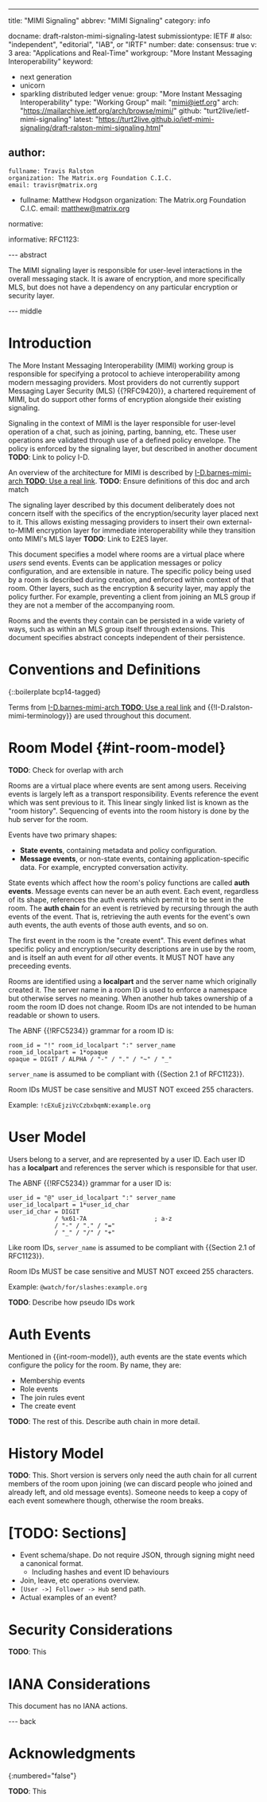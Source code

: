 ---
title: "MIMI Signaling"
abbrev: "MIMI Signaling"
category: info

docname: draft-ralston-mimi-signaling-latest
submissiontype: IETF  # also: "independent", "editorial", "IAB", or "IRTF"
number:
date:
consensus: true
v: 3
area: "Applications and Real-Time"
workgroup: "More Instant Messaging Interoperability"
keyword:
 - next generation
 - unicorn
 - sparkling distributed ledger
venue:
  group: "More Instant Messaging Interoperability"
  type: "Working Group"
  mail: "mimi@ietf.org"
  arch: "https://mailarchive.ietf.org/arch/browse/mimi/"
  github: "turt2live/ietf-mimi-signaling"
  latest: "https://turt2live.github.io/ietf-mimi-signaling/draft-ralston-mimi-signaling.html"

author:
 -
    fullname: Travis Ralston
    organization: The Matrix.org Foundation C.I.C.
    email: travisr@matrix.org
 -
    fullname: Matthew Hodgson
    organization: The Matrix.org Foundation C.I.C.
    email: matthew@matrix.org

normative:

informative:
  RFC1123:


--- abstract

The MIMI signaling layer is responsible for user-level interactions in the overall
messaging stack. It is aware of encryption, and more specifically MLS, but does not
have a dependency on any particular encryption or security layer.

--- middle


# Introduction

The More Instant Messaging Interoperability (MIMI) working group is responsible for
specifying a protocol to achieve interoperability among modern messaging providers.
Most providers do not currently support Messaging Layer Security (MLS) {{?RFC9420}},
a chartered requirement of MIMI, but do support other forms of encryption alongside
their existing signaling.

Signaling in the context of MIMI is the layer responsible for user-level operation of
a chat, such as joining, parting, banning, etc. These user operations are validated
through use of a defined policy envelope. The policy is enforced by the signaling
layer, but described in another document **TODO**: Link to policy I-D.

An overview of the architecture for MIMI is described by [I-D.barnes-mimi-arch **TODO**: Use a real link](https://bifurcation.github.io/mimi-arch/#go.draft-barnes-mimi-arch.html).
**TODO**: Ensure definitions of this doc and arch match

The signaling layer described by this document deliberately does not concern itself
with the specifics of the encryption/security layer placed next to it. This allows
existing messaging providers to insert their own external-to-MIMI encryption layer
for immediate interoperability while they transition onto MIMI's MLS layer **TODO**:
Link to E2ES layer.

This document specifies a model where rooms are a virtual place where *users* send
events. Events can be application messages or policy configuration, and are extensible
in nature. The specific policy being used by a room is described during creation,
and enforced within context of that room. Other layers, such as the encryption & security
layer, may apply the policy further. For example, preventing a client from joining an
MLS group if they are not a member of the accompanying room.

Rooms and the events they contain can be persisted in a wide variety of ways, such as
within an MLS group itself through extensions. This document specifies abstract concepts
independent of their persistence.


# Conventions and Definitions

{::boilerplate bcp14-tagged}

Terms from [I-D.barnes-mimi-arch **TODO**: Use a real link](https://bifurcation.github.io/mimi-arch/#go.draft-barnes-mimi-arch.html)
and {{!I-D.ralston-mimi-terminology}} are used throughout this document.


# Room Model {#int-room-model}

**TODO**: Check for overlap with arch

Rooms are a virtual place where events are sent among users. Receiving events is largely
left as a transport responsibility. Events reference the event which was sent previous
to it. This linear singly linked list is known as the "room history". Sequencing of events
into the room history is done by the hub server for the room.

Events have two primary shapes:

* **State events**, containing metadata and policy configuration.
* **Message events**, or non-state events, containing application-specific data. For example,
  encrypted conversation activity.

State events which affect how the room's policy functions are called **auth events**. Message
events can never be an auth event. Each event, regardless of its shape, references the auth
events which permit it to be sent in the room. The **auth chain** for an event is retrieved
by recursing through the auth events of the event. That is, retrieving the auth events for the
event's own auth events, the auth events of those auth events, and so on.

The first event in the room is the "create event". This event defines what specific policy
and encryption/security descriptions are in use by the room, and is itself an auth event for
*all* other events. It MUST NOT have any preceeding events.

Rooms are identified using a **localpart** and the server name which originally created it.
The server name in a room ID is used to enforce a namespace but otherwise serves no meaning.
When another hub takes ownership of a room the room ID does not change. Room IDs are not
intended to be human readable or shown to users.

The ABNF {{!RFC5234}} grammar for a room ID is:

~~~
room_id = "!" room_id_localpart ":" server_name
room_id_localpart = 1*opaque
opaque = DIGIT / ALPHA / "-" / "." / "~" / "_"
~~~

`server_name` is assumed to be compliant with {{Section 2.1 of RFC1123}}.

Room IDs MUST be case sensitive and MUST NOT exceed 255 characters.

Example: `!cEXuEjziVcCzbxbqmN:example.org`


# User Model

Users belong to a server, and are represented by a user ID. Each user ID has a **localpart**
and references the server which is responsible for that user.

The ABNF {{!RFC5234}} grammar for a user ID is:

~~~
user_id = "@" user_id_localpart ":" server_name
user_id_localpart = 1*user_id_char
user_id_char = DIGIT
             / %x61-7A                   ; a-z
             / "-" / "." / "="
             / "_" / "/" / "+"
~~~

Like room IDs, `server_name` is assumed to be compliant with {{Section 2.1 of RFC1123}}.

Room IDs MUST be case sensitive and MUST NOT exceed 255 characters.

Example: `@watch/for/slashes:example.org`

**TODO**: Describe how pseudo IDs work


# Auth Events

Mentioned in {{int-room-model}}, auth events are the state events which configure the policy
for the room. By name, they are:

* Membership events
* Role events
* The join rules event
* The create event

**TODO**: The rest of this. Describe auth chain in more detail.


# History Model

**TODO**: This. Short version is servers only need the auth chain for all current members of
the room upon joining (we can discard people who joined and already left, and old message events).
Someone needs to keep a copy of each event somewhere though, otherwise the room breaks.


# [TODO: Sections]

* Event schema/shape. Do not require JSON, through signing might need a canonical format.
  * Including hashes and event ID behaviours
* Join, leave, etc operations overview.
* `[User ->] Follower -> Hub` send path.
* Actual examples of an event?


# Security Considerations

**TODO**: This


# IANA Considerations

This document has no IANA actions.


--- back

# Acknowledgments
{:numbered="false"}

**TODO**: This
